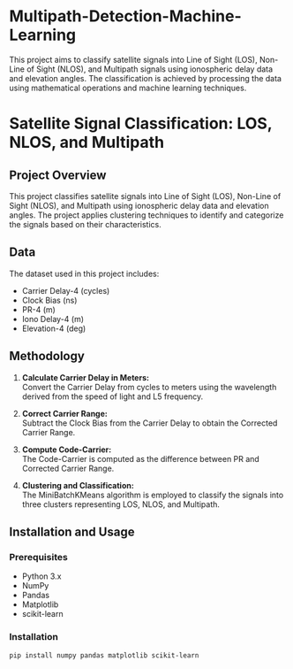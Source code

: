 # Multipath-Detection-Machine-Learning
This project aims to classify satellite signals into Line of Sight (LOS), Non-Line of Sight (NLOS), and Multipath signals using ionospheric delay data and elevation angles. The classification is achieved by processing the data using mathematical operations and machine learning techniques.


# Satellite Signal Classification: LOS, NLOS, and Multipath

## Project Overview
This project classifies satellite signals into Line of Sight (LOS), Non-Line of Sight (NLOS), and Multipath using ionospheric delay data and elevation angles. The project applies clustering techniques to identify and categorize the signals based on their characteristics.

## Data
The dataset used in this project includes:
- Carrier Delay-4 (cycles)
- Clock Bias (ns)
- PR-4 (m)
- Iono Delay-4 (m)
- Elevation-4 (deg)

## Methodology
1. **Calculate Carrier Delay in Meters:**  
   Convert the Carrier Delay from cycles to meters using the wavelength derived from the speed of light and L5 frequency.

2. **Correct Carrier Range:**  
   Subtract the Clock Bias from the Carrier Delay to obtain the Corrected Carrier Range.

3. **Compute Code-Carrier:**  
   The Code-Carrier is computed as the difference between PR and Corrected Carrier Range.

4. **Clustering and Classification:**  
   The MiniBatchKMeans algorithm is employed to classify the signals into three clusters representing LOS, NLOS, and Multipath.

## Installation and Usage

### Prerequisites
- Python 3.x
- NumPy
- Pandas
- Matplotlib
- scikit-learn

### Installation
```bash
pip install numpy pandas matplotlib scikit-learn
